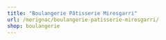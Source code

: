 ```yaml
---
title: "Boulangerie Pâtisserie Miresgarri"
url: /merignac/boulangerie-patisserie-miresgarri/
shop: boulangerie
---
```

